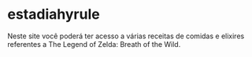 # estadiahyrule
Neste site você poderá ter acesso a várias receitas de comidas e elixires referentes a The Legend of Zelda: Breath of the Wild.
